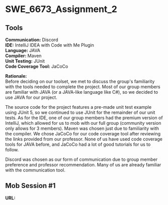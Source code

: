 # SWE_6673_Assignment_2

## Tools

**Communication:** Discord  
**IDE:** IntelliJ IDEA with Code with Me Plugin  
**Language:** JAVA  
**Compiler:** Maven  
**Unit Testing:** JUnit  
**Code Coverage Tool:** JaCoCo

**Rationale:**  
Before deciding on our toolset, we met to discuss the group's familiarity with the tools needed to complete the project.
Most of our group members are familiar with JAVA (or a JAVA-like language like C#), so we
decided to use JAVA for our project.

The source code for the project features a pre-made unit test example using JUnit 5, so we continued to use JUnit
for the remainder of our unit tests. As for the IDE, one of our group members had the premium version of IntelliJ, which
allowed for us to mob with our full group (community version only allows for 3 members). Maven was chosen just due to
familiarity with the compiler. We chose JaCoCo for our code coverage tool after reviewing the links provided from our
professor. None of us have used code coverage tools for JAVA before, and JaCoCo had a lot of good tutorials for us to
follow.

Discord was chosen as our form of communication due to group member preference and professor recommendation. Many of us
are already familiar with the communication tool.

## Mob Session #1

**URL:** 

